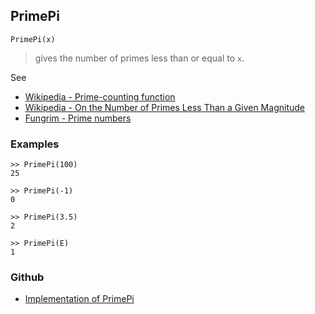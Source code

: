 ## PrimePi

```
PrimePi(x)
```

> gives the number of primes less than or equal to `x`.


See
* [Wikipedia - Prime-counting function](https://en.wikipedia.org/wiki/Prime-counting_function)
* [Wikipedia - On the Number of Primes Less Than a Given Magnitude](https://en.wikipedia.org/wiki/On_the_Number_of_Primes_Less_Than_a_Given_Magnitude)
* [Fungrim - Prime numbers](http://fungrim.org/topic/Prime_numbers/)

### Examples

```
>> PrimePi(100)
25

>> PrimePi(-1)
0

>> PrimePi(3.5)
2

>> PrimePi(E)
1
```
### Github
* [Implementation of PrimePi](https://github.com/axkr/symja_android_library/blob/master/symja_android_library/matheclipse-core/src/main/java/org/matheclipse/core/builtin/NumberTheory.java#L4025) 
